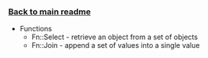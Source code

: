 ### [Back to main readme](Readme.md)

- Functions
	- Fn::Select - retrieve an object from a set of objects
	- Fn::Join - append a set of values into a single value